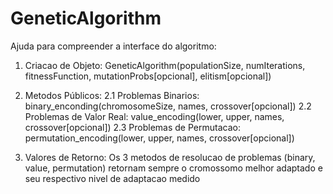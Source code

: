 # GeneticAlgorithm


Ajuda para compreender a interface do algoritmo:
1. Criacao de Objeto:
  GeneticAlgorithm(populationSize, numIterations, fitnessFunction, mutationProbs[opcional], elitism[opcional])

2. Metodos Públicos:
2.1 Problemas Binarios:
  binary_enconding(chromosomeSize, names, crossover[opcional])
2.2 Problemas de Valor Real:
  value_encoding(lower, upper, names, crossover[opcional])
2.3 Problemas de Permutacao:
  permutation_encoding(lower, upper, names, crossover[opcional])

3. Valores de Retorno:
  Os 3 metodos de resolucao de problemas (binary, value, permutation) retornam sempre o cromossomo melhor adaptado e seu respectivo nivel de adaptacao medido
